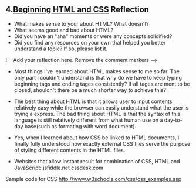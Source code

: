 ## 4.[Beginning HTML and CSS](4_beginning_HTML_CSS/readme.mc) Reflection

* What makes sense to your about HTML? What doesn't? 
* What seems good and bad about HTML?
* Did you have an "aha" moments or were any concepts solidified?
* Did you find any resources on your own that helped you better understand a topic? If so, please list it.

!-- Add your reflection here. Remove the comment markers -->

* Most things I've learned about HTML makes sense to me so far. The only part I couldn't understand is that why do we have to keep typing beginning tags and ending tages consistently? If all tages are ment to be closed, shouldn't there be a much shorter way to achieve this?

* The best thing about HTML is that it allows user to input contents relatively easy while the browser can easily understand what the user is trying a express. The bad thing about HTML is that the syntax of this language is still relatively different from what human use on a day-to-day base(such as formating with word document).

* Yes, when I learned about how CSS be linked to HTML documents, I finally fully understood how exactly external CSS files serve the purpose of styling different contents in the HTML files.

* Websites that allow instant result for combination of CSS, HTML and JavaScript:
jsfiddle.net
cssdesk.com

Sample code for CSS
http://www.w3schools.com/css/css_examples.asp




